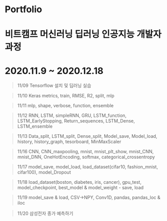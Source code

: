 # Portfolio

# 비트캠프 머신러닝 딥러닝 인공지능 개발자 과정

# 2020.11.9 ~ 2020.12.18

> 11/09
> Tensorflow 설치 및 딥러닝 실습

> 11/10
> Keras metrics, train, RMSE, R2, split, mlp

> 11/11
> mlp, shape, verbose, function, ensemble

> 11/12
> RNN, LSTM, simpleRNN, GRU, LSTM_function, LSTM_EarlyStopping, Return_sequences, LSTM_Dense, LSTM_ensemble

> 11/13
> Data_split, LSTM_split, Dense_split, Model_save, Model_load, history, history_graph, tesorboard, MinMaxScaler

> 11/16
> CNN, CNN_maxpooling, mnist, mnist_plt_show, mnist_CNN, mnist_DNN, OneHotEncoding, softmax, categorical_crossentropy

> 11/17
> model_save, model_load, load_dataset(cifar10, fashion_mnist, cifar100), model_Dropout

> 11/18
> load_dataset(boston, diabetes, iris, cancer), gpu_test, model_checkpoint, best_model & model_weight - save, load

> 11/19
> model_save & load, CSV->NPY, Conv1D, pandas, pandas_loc & iloc

> 11/20
> 삼성전자 종가 예측하기